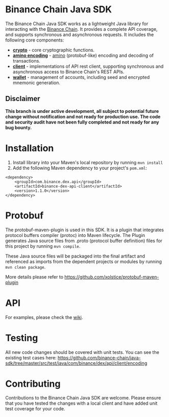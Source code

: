 # Binance Chain Java SDK

The Binance Chain Java SDK works as a lightweight Java library for interacting with the [Binance Chain](https://binance-chain.github.io/api-reference/dex-api/paths.html). It provides a complete API coverage, and supports synchronous and asynchronous requests.  It includes the following core components:

* **[crypto](https://github.com/binance-chain/java-sdk/blob/master/src/main/java/com/binance/dex/api/client/encoding/Crypto.java)** - core cryptographic functions.
* **[amino encoding](https://github.com/binance-chain/java-sdk/blob/master/src/main/java/com/binance/dex/api/client/encoding)** - [amino](https://github.com/binance-chain/docs-site/blob/master/docs/encoding.md) (protobuf-like) encoding and decoding of transactions.
* **[client](https://github.com/binance-chain/java-sdk/tree/master/src/main/java/com/binance/dex/api/client/impl)** - implementations of API rest client, supporting synchronous and asynchronous access to Binance Chain's REST APIs.
* **[wallet](https://github.com/binance-chain/java-sdk/blob/master/src/main/java/com/binance/dex/api/client/Wallet.java)** - management of accounts, including seed and encrypted mnemonic generation.

## Disclaimer
**This branch is under active development, all subject to potential future change without notification and not ready for production use. The code and security audit have not been fully completed and not ready for any bug bounty.**

# Installation


1. Install library into your Maven's local repository by running `mvn install`
2. Add the following Maven dependency to your project's `pom.xml`:
```
<dependency>
    <groupId>com.binance.dex.api</groupId>
    <artifactId>binance-dex-api-client</artifactId>
    <version>1.1.0</version>
</dependency>
```
# Protobuf

The protobuf-maven-plugin is used in this SDK. It is a plugin that integrates protocol buffers compiler (protoc) into Maven lifecycle. The Plugin generates Java source files from .proto (protocol buffer definition) files for this project by running `mvn compile`. 

These Java source files will be packaged into the final artifact and referenced as imports from the dependent projects or modules by running `mvn clean package`.

More details please refer to https://github.com/xolstice/protobuf-maven-plugin

 

# API

For examples, please check the [wiki](https://github.com/binance-chain/java-sdk/wiki).

# Testing

All new code changes should be covered with unit tests. You can see the existing test cases here: https://github.com/binance-chain/java-sdk/tree/master/src/test/java/com/binance/dex/api/client/encoding 


# Contributing

Contributions to the Binance Chain Java SDK are welcome. Please ensure that you have tested the changes with a local client and have added unit test coverage for your code.

